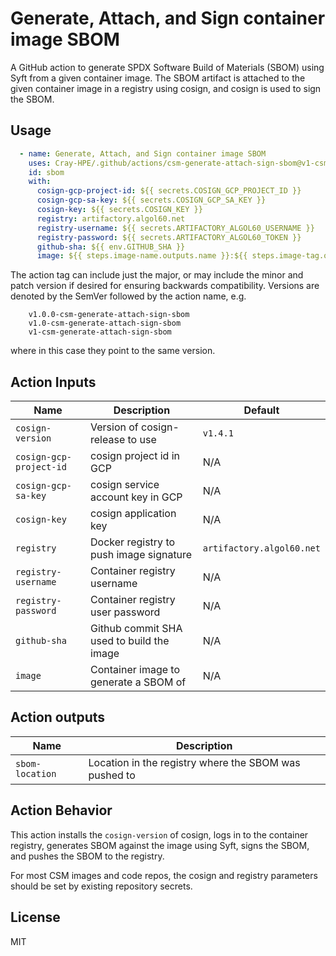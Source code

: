 # Generate, Attach, and Sign container image SBOM

A GitHub action to generate SPDX Software Build of Materials (SBOM) using Syft
from a given container image. The SBOM artifact is attached to the given 
container image in a registry using cosign, and cosign is used to sign the SBOM. 


## Usage

```yaml
  - name: Generate, Attach, and Sign container image SBOM
    uses: Cray-HPE/.github/actions/csm-generate-attach-sign-sbom@v1-csm-generate-attach-sign-sbom
    id: sbom
    with:
      cosign-gcp-project-id: ${{ secrets.COSIGN_GCP_PROJECT_ID }}
      cosign-gcp-sa-key: ${{ secrets.COSIGN_GCP_SA_KEY }}
      cosign-key: ${{ secrets.COSIGN_KEY }}
      registry: artifactory.algol60.net
      registry-username: ${{ secrets.ARTIFACTORY_ALGOL60_USERNAME }}
      registry-password: ${{ secrets.ARTIFACTORY_ALGOL60_TOKEN }}
      github-sha: ${{ env.GITHUB_SHA }}
      image: ${{ steps.image-name.outputs.name }}:${{ steps.image-tag.outputs.tag }}
```

The action tag can include just the major, or may include the minor and patch
version if desired for ensuring backwards compatibility. Versions are denoted
by the SemVer followed by the action name, e.g.

```
    v1.0.0-csm-generate-attach-sign-sbom
    v1.0-csm-generate-attach-sign-sbom
    v1-csm-generate-attach-sign-sbom
```
where in this case they point to the same version.

## Action Inputs

| Name | Description | Default |
| --- | --- | --- |
| `cosign-version` | Version of cosign-release to use | `v1.4.1` |
| `cosign-gcp-project-id` | cosign project id in GCP | N/A |
| `cosign-gcp-sa-key` | cosign service account key in GCP | N/A |
| `cosign-key` | cosign application key | N/A |
| `registry` | Docker registry to push image signature | `artifactory.algol60.net` |
| `registry-username` | Container registry username | N/A |
| `registry-password` | Container registry user password | N/A |
| `github-sha` | Github commit SHA used to build the image | N/A |
| `image` | Container image to generate a SBOM of | N/A |

## Action outputs

| Name | Description |
| --- | --- |
| `sbom-location` | Location in the registry where the SBOM was pushed to |


## Action Behavior

This action installs the `cosign-version` of cosign, logs in to the container
registry, generates SBOM against the image using Syft, signs the SBOM, and 
pushes the SBOM to the registry.

For most CSM images and code repos, the cosign and registry parameters should
be set by existing repository secrets.

## License

MIT

